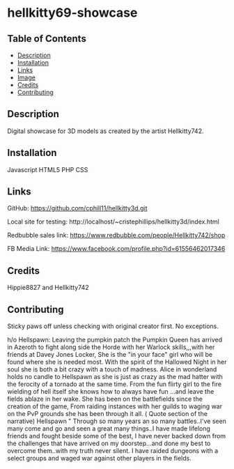 # hellkitty69-showcase

## Table of Contents

* [Description](#description)
* [Installation](#installation)
* [Links](#links)
* [Image](#image)
* [Credits](#credits)
* [Contributing](#contributing)

## Description
Digital showcase for 3D models as created by the artist Hellkitty742.




## Installation
Javascript
HTML5
PHP
CSS

## Links
GitHub: https://github.com/cphill11/hellkitty3d.git


Local site for testing: 
http://localhost/~cristephillips/hellkitty3d/index.html

Redbubble sales link:
https://www.redbubble.com/people/Hellkitty742/shop

FB Media Link:
https://www.facebook.com/profile.php?id=61556462017346

## Credits
Hippie8827 and Hellkitty742

## Contributing
Sticky paws off unless checking with original creator first.  No exceptions.



h/o Hellspawn: 
Leaving the pumpkin patch the Pumpkin Queen has arrived in Azeroth to fight along side the Horde with her Warlock skills,,,with her friends at Davey Jones Locker, She is the "in your face" girl who will be found where she is needed most. With the spirit of the Hallowed Night in her soul she is both a bit crazy with a touch of madness. Alice in wonderland holds no candle to Hellspawn as she is just as crazy as the mad hatter with the ferocity of a tornado at the same time. From the fun flirty girl to the fire wielding of hell itself she knows how to always have fun ...and leave the fields ablaze in her wake. She has been on the battlefields since the creation of the game, From raiding instances with her guilds to waging war on the PvP grounds she has been through it all.   ( Quote section of the narrative) Hellspawn " Through so many years an so many battles..I've seen many come and go and seen a great many things..I have made lifelong friends and fought beside some of the best, I have never backed down from the challenges that have arrived on my doorstep...and done my best to overcome them..with my truth never silent. I have raided dungeons with a select groups and waged war against other players in the fields.
